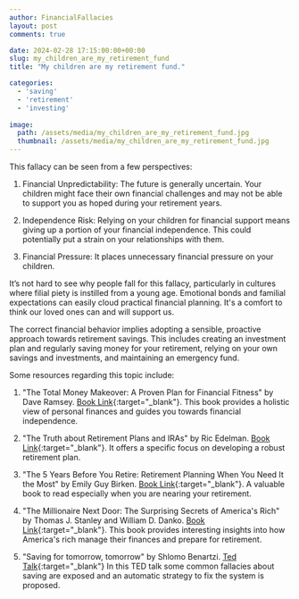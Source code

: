 ```yaml
---
author: FinancialFallacies
layout: post
comments: true

date: 2024-02-28 17:15:00:00+00:00  
slug: my_children_are_my_retirement_fund
title: "My children are my retirement fund."

categories:
  - 'saving'
  - 'retirement'
  - 'investing'
  
image:
  path: /assets/media/my_children_are_my_retirement_fund.jpg
  thumbnail: /assets/media/my_children_are_my_retirement_fund.jpg
---
```


This fallacy can be seen from a few perspectives: 

1. Financial Unpredictability: The future is generally uncertain. Your children might face their own financial challenges and may not be able to support you as hoped during your retirement years. 

2. Independence Risk: Relying on your children for financial support means giving up a portion of your financial independence. This could potentially put a strain on your relationships with them.

3. Financial Pressure: It places unnecessary financial pressure on your children. 

It’s not hard to see why people fall for this fallacy, particularly in cultures where filial piety is instilled from a young age. Emotional bonds and familial expectations can easily cloud practical financial planning. It's a comfort to think our loved ones can and will support us.

The correct financial behavior implies adopting a sensible, proactive approach towards retirement savings. This includes creating an investment plan and regularly saving money for your retirement, relying on your own savings and investments, and maintaining an emergency fund. 

Some resources regarding this topic include:

1. "The Total Money Makeover: A Proven Plan for Financial Fitness" by Dave Ramsey. [Book Link](https://www.amazon.com/Total-Money-Makeover-Classic-Financial/dp/1595555277/ref=nosim?tag=financialfall-20){:target="_blank"}. This book provides a holistic view of personal finances and guides you towards financial independence.

2. "The Truth about Retirement Plans and IRAs" by Ric Edelman. [Book Link](https://www.amazon.com/Truth-About-Retirement-Plans-IRAs/dp/1476739854/ref=nosim?tag=financialfall-20){:target="_blank"}. It offers a specific focus on developing a robust retirement plan.

3.  "The 5 Years Before You Retire: Retirement Planning When You Need It the Most" by Emily Guy Birken. [Book Link](https://www.amazon.com/Years-Before-You-Retire-Retirement/dp/144056972X/ref=nosim?tag=financialfall-20){:target="_blank"}. A valuable book to read especially when you are nearing your retirement. 

4. "The Millionaire Next Door: The Surprising Secrets of America's Rich" by Thomas J. Stanley and William D. Danko. [Book Link](https://www.amazon.com/The-Millionaire-Next-Door-audiobook/dp/B0000547HR/ref=nosim?tag=financialfall-20){:target="_blank"}. This book provides interesting insights into how America's rich manage their finances and prepare for retirement.

5. "Saving for tomorrow, tomorrow" by Shlomo Benartzi. [Ted Talk](https://www.ted.com/talks/shlomo_benartzi_saving_for_tomorrow_tomorrow?language=en){:target="_blank"}
In this TED talk some common fallacies about saving are exposed and an automatic strategy to fix the system is proposed.

